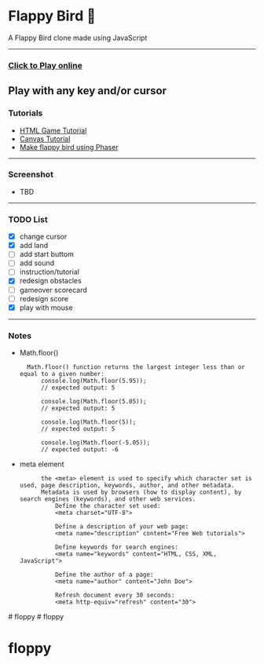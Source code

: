 # Flappy Bird  :angel:

A Flappy Bird clone made using JavaScript

----
### [Click to Play online](https://chloeiii.github.io/FlappyBird/) 
Play with any key and/or cursor
----
### Tutorials
* [HTML Game Tutorial](https://www.w3schools.com/graphics/game_intro.asp)
* [Canvas Tutorial](https://www.w3schools.com/graphics/canvas_intro.asp)
* [Make flappy bird using Phaser](http://www.lessmilk.com/tutorial/flappy-bird-phaser-1)

----
### Screenshot
* TBD

----
### TODO List
- [x] change cursor
- [x] add land
- [ ] add start buttom
- [ ] add sound
- [ ] instruction/tutorial
- [x] redesign obstacles
- [ ] gameover scorecard
- [ ] redesign score
- [x] play with mouse 

----
### Notes
* Math.floor()

		Math.floor() function returns the largest integer less than or equal to a given number:
			console.log(Math.floor(5.95));
			// expected output: 5

			console.log(Math.floor(5.05));
			// expected output: 5

			console.log(Math.floor(5));
			// expected output: 5

			console.log(Math.floor(-5.05));
			// expected output: -6

* meta element

			the <meta> element is used to specify which character set is used, page description, keywords, author, and other metadata.
			Metadata is used by browsers (how to display content), by search engines (keywords), and other web services.
				Define the character set used:
				<meta charset="UTF-8">
				
				Define a description of your web page:
				<meta name="description" content="Free Web tutorials">
				
				Define keywords for search engines:
				<meta name="keywords" content="HTML, CSS, XML, JavaScript">
				
				Define the author of a page:
				<meta name="author" content="John Doe">
				
				Refresh document every 30 seconds:
				<meta http-equiv="refresh" content="30">


#   f l o p p y  
 # floppy
# floppy
